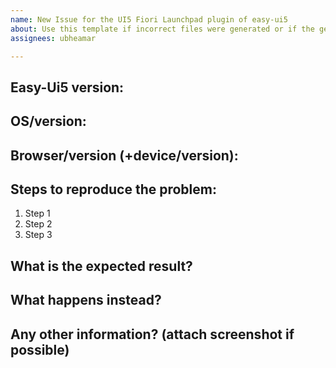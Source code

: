 ```yaml
---
name: New Issue for the UI5 Fiori Launchpad plugin of easy-ui5
about: Use this template if incorrect files were generated or if the generated project doesn't work.
assignees: ubheamar

---
```


## Easy-Ui5 version:

## OS/version:

## Browser/version (+device/version):

## Steps to reproduce the problem:

1. Step 1
2. Step 2
3. Step 3

## What is the expected result?

## What happens instead?

## Any other information? (attach screenshot if possible)

